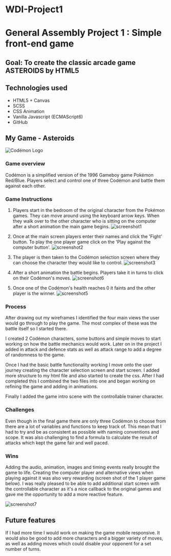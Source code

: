 # WDI-Project1
# General Assembly Project 1 : Simple front-end game

## Goal: To create the classic arcade game **ASTEROIDS** by HTML5


## Technologies used

* HTML5 + Canvas
* SCSS
* CSS Animation
* Vanilla Javascript (ECMAScript6)
* GitHub

## My Game - Asteroids

![Codémon Logo](/css/images/CODEMON-logo.png)

### Game overview
Codémon is a simplified version of the 1996 Gameboy game Pokémon Red/Blue.
Players select and control one of three Codémon and battle them against each
other.

### Game Instructions
1. Players start in the bedroom of the original character from the Pokémon games.
They can move around using the keyboard arrow keys. When they walk over to the
other character who is sitting on the computer after a short animation the main
game begins.
![screenshot1](/screenshots/screenshot1.png)

2. Once at the main screen players enter their names and click the 'Fight' button.
To play the one player game click on the 'Play against the computer button'.
![screenshot2](/screenshots/screenshot2.png)

3. The player is then taken to the Codémon selection screen where they can choose
the character they would like to control.
![screenshot3](/screenshots/screenshot3.png)

4. After a short animation the battle begins. Players take it in turns to click
on their Codémon's moves.
![screenshot6](/screenshots/screenshot6.png)

5. Once one of the Codémon's health reaches 0 it faints and the other player is
the winner.
![screenshot5](/screenshots/screenshot5.png)

### Process

After drawing out my wireframes I identified the four main views the user would
go through to play the game. The most complex of these was the battle itself so
I started there.

I created 2 Codémon characters, some buttons and simple moves to start working on
how the battle mechanics would work. Later on in the project I added in attack
and defence stats as well as attack range to add a degree of randomness to the
game.

Once I had the basic battle functionality working I move onto the user journey
creating the character selection screen and start screen. I added more structure
to my html file and also started to create the css. After I had completed this I
combined the two files into one and began working on refining the game and adding
in animations.

Finally I added the game intro scene with the controllable trainer character.

### Challenges

Even though in the final game there are only three Codémon to choose from there
are a lot of variables and functions to keep track of. This mean that I had to
try and be as consistent as possible with naming conventions and scope. It
was also challenging to find a formula to calculate the result of attacks which
kept the game fair and well paced.

### Wins

Adding the audio, animation, images and timing events really brought the game to
life. Creating the computer player and alternative views when playing against it
was also very rewarding (screen shot of the 1 player game below). I was really
pleased to be able to add additional start screen with the controllable character
as it's a nice callback to the original games and gave me the opportunity to add a more reactive feature.

![screenshot7](/screenshots/screenshot7.png)

## Future features

If I had more time I would work on making the game mobile responsive. It would
also be good to add more characters and a bigger variety of moves, as well as
adding moves which could disable your opponent for a set number of turns.
